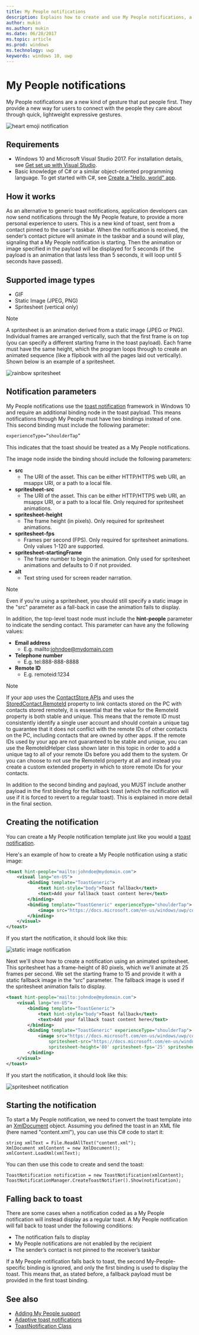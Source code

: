 ```yaml
---
title: My People notifications
description: Explains how to create and use My People notifications, a new kind of toast.
author: mukin
ms.author: mukin
ms.date: 06/28/2017
ms.topic: article
ms.prod: windows
ms.technology: uwp
keywords: windows 10, uwp
---
```


# My People notifications

My People notifications are a new kind of gesture that put people first. They provide a new way for users to connect with the people they care about through quick, lightweight expressive gestures.

![heart emoji notification](images/heart-emoji-notification-small.gif)

## Requirements

+ Windows 10 and Microsoft Visual Studio 2017. For installation details, see [Get set up with Visual Studio](https://docs.microsoft.com/en-us/windows/uwp/get-started/get-set-up).
+ Basic knowledge of C# or a similar object-oriented programming language. To get started with C#, see [Create a "Hello, world" app](https://docs.microsoft.com/en-us/windows/uwp/get-started/create-a-hello-world-app-xaml-universal).

## How it works

As an alternative to generic toast notifications, application developers can now send notifications through the My People feature, to provide a more personal experience to users. This is a new kind of toast, sent from a contact pinned to the user's taskbar. When the notification is received, the sender’s contact picture will animate in the taskbar and a sound will play, signaling that a My People notification is starting. Then the animation or image specified in the payload will be displayed for 5 seconds (if the payload is an animation that lasts less than 5 seconds, it will loop until 5 seconds have passed).

## Supported image types

+ GIF
+ Static Image (JPEG, PNG)
+ Spritesheet (vertical only)

> [!NOTE]
> A spritesheet is an animation derived from a static image (JPEG or PNG). Individual frames are arranged vertically, such that the first frame is on top (you can specify a different starting frame in the toast payload). Each frame must have the same height, which the program loops through to create an animated sequence (like a flipbook with all the pages laid out vertically). Shown below is an example of a spritesheet.

![rainbow spritesheet](images/shoulder-tap-rainbow-spritesheet.png)

## Notification parameters
My People notifications use the [toast notification](../controls-and-patterns/tiles-and-notifications-adaptive-interactive-toasts.md) framework in Windows 10 and require an additional binding node in the toast payload. This means notifications through My People must have two bindings instead of one. This second binding must include the following parameter:

```xml
experienceType=”shoulderTap”
```

This indicates that the toast should be treated as a My People notifications.

The image node inside the binding should include the following parameters:

+ **src**
    + The URI of the asset. This can be either HTTP/HTTPS web URI, an msappx URI, or a path to a local file.
+ **spritesheet-src**
    + The URI of the asset. This can be either HTTP/HTTPS web URI, an msappx URI, or a path to a local file. Only required for spritesheet animations.
+ **spritesheet-height**
    + The frame height (in pixels). Only required for spritesheet animations.
+ **spritesheet-fps**
    + Frames per second (FPS). Only required for spritesheet animations. Only values 1-120 are supported.
+ **spritesheet-startingFrame**
    + The frame number to begin the animation. Only used for spritesheet animations and defaults to 0 if not provided.
+ **alt**
    + Text string used for screen reader narration.

> [!NOTE]
> Even if you're using a spritesheet, you should still specify a static image in the "src" parameter as a fall-back in case the animation fails to display.

In addition, the top-level toast node must include the **hint-people** parameter to indicate the sending contact. This parameter can have any the following values:

+ **Email address** 
    + E.g. mailto:johndoe@mydomain.com
+ **Telephone number** 
    + E.g. tel:888-888-8888
+ **Remote ID** 
    + E.g. remoteid:1234

> [!NOTE]
> If your app uses the [ContactStore APIs](https://docs.microsoft.com/en-us/uwp/api/windows.applicationmodel.contacts.contactstore) and uses the [StoredContact.RemoteId](https://docs.microsoft.com/en-us/uwp/api/Windows.Phone.PersonalInformation.StoredContact#Windows_Phone_PersonalInformation_StoredContact_RemoteId) property to link contacts stored on the PC with contacts stored remotely, it is essential that the value for the RemoteId property is both stable and unique. This means that the remote ID must consistently identify a single user account and should contain a unique tag to guarantee that it does not conflict with the remote IDs of other contacts on the PC, including contacts that are owned by other apps.
> If the remote IDs used by your app are not guaranteed to be stable and unique, you can use the RemoteIdHelper class shown later in this topic in order to add a unique tag to all of your remote IDs before you add them to the system. Or you can choose to not use the RemoteId property at all and instead you create a custom extended property in which to store remote IDs for your contacts.

In addition to the second binding and payload, you MUST include another payload in the first binding for the fallback toast (which the notification will use if it is forced to revert to a regular toast). This is explained in more detail in the final section.

## Creating the notification
You can create a My People notification template just like you would a [toast notification](../controls-and-patterns/tiles-and-notifications-adaptive-interactive-toasts.md).

Here's an example of how to create a My People notification using a static image:

```xml
<toast hint-people="mailto:johndoe@mydomain.com">
    <visual lang="en-US">
        <binding template="ToastGeneric">
            <text hint-style="body">Toast fallback</text>
            <text>Add your fallback toast content here</text>
        </binding>
        <binding template="ToastGeneric" experienceType="shoulderTap">
            <image src="https://docs.microsoft.com/en-us/windows/uwp/contacts-and-calendar/images/shoulder-tap-static-payload.png"/>
        </binding>
    </visual>
</toast>
```

If you start the notification, it should look like this:

![static image notification](images/static-image-notification-small.gif)

Next we'll show how to create a notification using an animated spritesheet. This spritesheet has a frame-height of 80 pixels, which we'll animate at 25 frames per second. We set the starting frame to 15 and provide it with a static fallback image in the “src” parameter. The fallback image is used if the spritesheet animation fails to display.

```xml
<toast hint-people="mailto:johndoe@mydomain.com">
    <visual lang="en-US">
        <binding template="ToastGeneric">
            <text hint-style="body">Toast fallback</text>
            <text>Add your fallback toast content here</text>
        </binding>
        <binding template="ToastGeneric" experienceType="shoulderTap">
            <image src="https://docs.microsoft.com/en-us/windows/uwp/contacts-and-calendar/images/shoulder-tap-pizza-static.png"
                spritesheet-src="https://docs.microsoft.com/en-us/windows/uwp/contacts-and-calendar/images/shoulder-tap-pizza-spritesheet.png"
                spritesheet-height='80' spritesheet-fps='25' spritesheet-startingFrame='15'/>
        </binding>
    </visual>
</toast>
```

If you start the notification, it should look like this:

![spritesheet notification](images/pizza-notification-small.gif)

## Starting the notification
To start a My People notification, we need to convert the toast template into an [XmlDocument](https://msdn.microsoft.com/en-us/library/windows/apps/windows.data.xml.dom.xmldocument.aspx) object. Assuming you defined the toast in an XML file (here named "content.xml"), you can use this C# code to start it:

```CSharp
string xmlText = File.ReadAllText("content.xml");
XmlDocument xmlContent = new XmlDocument();
xmlContent.LoadXml(xmlText);
```

You can then use this code to create and send the toast:

```CSharp
ToastNotification notification = new ToastNotification(xmlContent);
ToastNotificationManager.CreateToastNotifier().Show(notification);
```

## Falling back to toast
There are some cases when a notification coded as a My People notification will instead display as a regular toast. A My People notification will fall back to toast under the following conditions:

+ The notification fails to display
+ My People notifications are not enabled by the recipient
+ The sender’s contact is not pinned to the receiver’s taskbar

If a My People notification falls back to toast, the second My-People-specific binding is ignored, and only the first binding is used to display the toast. This means that, as stated before, a fallback payload must be provided in the first toast binding.

## See also
+ [Adding My People support](my-people-support.md)
+ [Adaptive toast notifications](../controls-and-patterns/tiles-and-notifications-adaptive-interactive-toasts.md)
+ [ToastNotification Class](https://docs.microsoft.com/en-us/uwp/api/windows.ui.notifications.toastnotification)